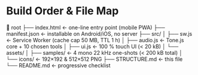 # Build Order & File Map

📁 root
├── index.html               ← one-line entry point (mobile PWA)
├── manifest.json            ← installable on Android/iOS, no server
├── src/
│   ├── sw.js                ← Service Worker (cache cap 50 MB, TTL 1 h)
│   ├── audio.js             ← Tone.js core + 10 chosen tools
│   ├── ui.js                ← 100 % touch UI (< 20 kB)
│   └── assets/
│       ├── samples/         ← 4 mono 22 kHz one-shots (< 200 kB total)
│       └── icons/           ← 192×192 & 512×512 PNG
├── STRUCTURE.md             ← this file
└── README.md                ← progressive checklist
